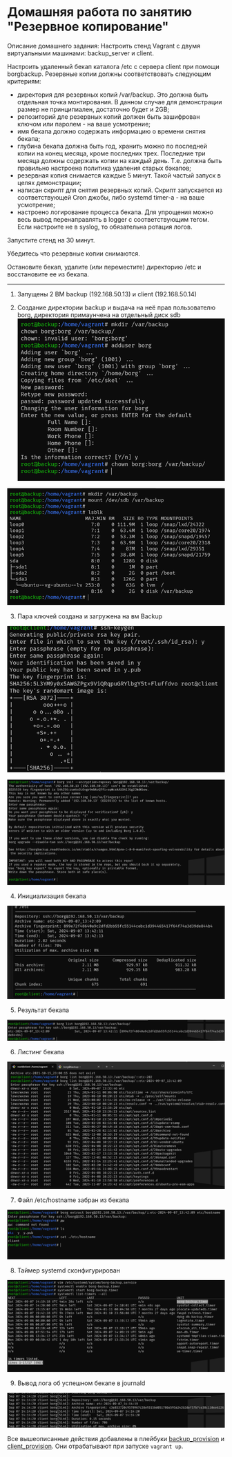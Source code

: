 # Домашняя работа по занятию "Резервное копирование"
Описание домашнего задания:
Настроить стенд Vagrant с двумя виртуальными машинами: backup_server и client.

Настроить удаленный бекап каталога /etc c сервера client при помощи borgbackup. Резервные копии должны соответствовать следующим критериям:

- директория для резервных копий /var/backup. Это должна быть отдельная точка монтирования. В данном случае для демонстрации размер не принципиален, достаточно будет и 2GB;
- репозиторий дле резервных копий должен быть зашифрован ключом или паролем - на ваше усмотрение;
- имя бекапа должно содержать информацию о времени снятия бекапа;
- глубина бекапа должна быть год, хранить можно по последней копии на конец месяца, кроме последних трех.
Последние три месяца должны содержать копии на каждый день. Т.е. должна быть правильно настроена политика удаления старых бэкапов;
- резервная копия снимается каждые 5 минут. Такой частый запуск в целях демонстрации;
- написан скрипт для снятия резервных копий. Скрипт запускается из соответствующей Cron джобы, либо systemd timer-а - на ваше усмотрение;
- настроено логирование процесса бекапа. Для упрощения можно весь вывод перенаправлять в logger с соответствующим тегом. Если настроите не в syslog, то обязательна ротация логов.

Запустите стенд на 30 минут.

Убедитесь что резервные копии снимаются.

Остановите бекап, удалите (или переместите) директорию /etc и восстановите ее из бекапа.

---
1. Запущены 2 ВМ backup (192.168.50.13) и client (192.168.50.14)

2. Создание директории backup и выдача на неё прав пользователю borg, директория примаунчена на отдельный диск sdb
![1](./images/1.png)

![2](./images/11.png)

3. Пара ключей создана и загружена на вм Backup

![3](./images/3.png)

![4](./images/4.png)

4. Инициализация бекапа

![5](./images/5.png)

5. Результат бекапа

![6](./images/6.png)

6. Листинг бекапа 

![7](./images/7.png)

7. Файл /etc/hostname забран из бекапа

![8](./images/8.png)

8. Таймер systemd сконфигурирован 

![9](./images/9.png)

9. Вывод лога об успешном бекапе в journald

![10](./images/10.png)

Все вышеописанные действия добавлены в плейбуки [backup_provision](./backup_provision.yml) и [client_provision](./client_provision.yml). Они отрабатывают при запуске `vagrant up`.